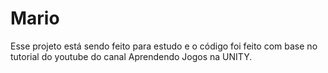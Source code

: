 # Mario
Esse projeto está sendo feito para estudo e o código foi feito com base no tutorial do youtube do canal Aprendendo Jogos na UNITY.
